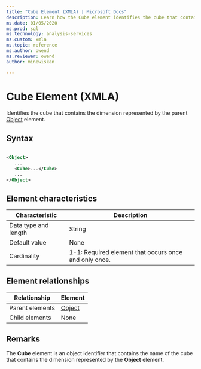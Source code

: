 ```yaml
---
title: "Cube Element (XMLA) | Microsoft Docs"
description: Learn how the Cube element identifies the cube that contains the dimension represented by the parent Object element.
ms.date: 01/05/2020
ms.prod: sql
ms.technology: analysis-services
ms.custom: xmla
ms.topic: reference
ms.author: owend
ms.reviewer: owend
author: minewiskan

---
```

# Cube Element (XMLA)

  Identifies the cube that contains the dimension represented by the parent [Object](../xml-elements-properties/object-element-dimension-xmla.md) element.  
  
## Syntax  
  
```xml  
  
<Object>  
   ...  
   <Cube>...</Cube>  
   ...  
</Object>  
```  
  
## Element characteristics  
  
|Characteristic|Description|  
|--------------------|-----------------|  
|Data type and length|String|  
|Default value|None|  
|Cardinality|1-1: Required element that occurs once and only once.|  
  
## Element relationships  
  
|Relationship|Element|  
|------------------|-------------|  
|Parent elements|[Object](../xml-elements-properties/object-element-dimension-xmla.md)|  
|Child elements|None|  
  
## Remarks  
 The **Cube** element is an object identifier that contains the name of the cube that contains the dimension represented by the **Object** element.  
  